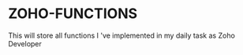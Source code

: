 # ZOHO-FUNCTIONS
This will store all functions I 've implemented in my daily task as Zoho Developer
